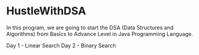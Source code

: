 # HustleWithDSA
In this program, we are going to start the DSA (Data Structures and Algorithms) from Basics to Advance Level in Java Programming Language.

Day 1 - Linear Search
Day 2 - Binary Search
